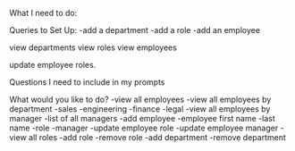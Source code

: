 What I need to do:


Queries to Set Up:
-add a department
-add a role
-add an employee

view departments
view roles
view employees

update employee roles.


  Questions I need to include in my prompts

  What would you like to do?
    -view all employees
    -view all employees by department
        -sales
        -engineering
        -finance
        -legal
    -view all employees by manager
        -list of all managers
    -add employee
        -employee first name
        -last name
        -role
        -manager
    -update employee role
    -update employee manager
    -view all roles
    -add role
    -remove role
    -add department
    -remove department
